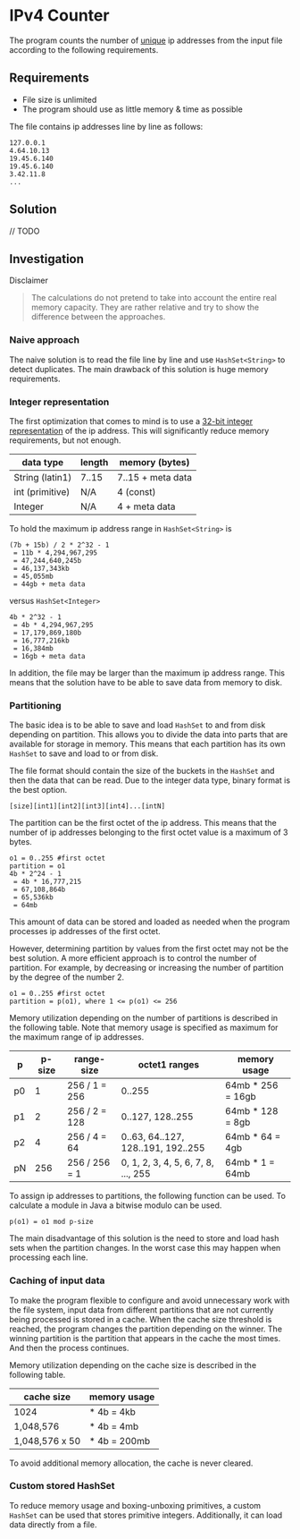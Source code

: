 # IPv4 Counter

The program counts the number of <u>unique</u> ip addresses from the input file 
according to the following requirements.

## Requirements

- File size is unlimited
- The program should use as little memory & time as possible

The file contains ip addresses line by line as follows:

```text
127.0.0.1
4.64.10.13
19.45.6.140
19.45.6.140
3.42.11.8
...
```

## Solution

// TODO

## Investigation

Disclaimer
> The calculations do not pretend to take into account the entire real memory capacity.
> They are rather relative and try to show the difference between the approaches.

### Naive approach

The naive solution is to read the file line by line and use `HashSet<String>` to 
detect duplicates. The main drawback of this solution is huge memory requirements.

### Integer representation

The first optimization that comes to mind is to use a 
[32-bit integer representation](https://en.wikipedia.org/wiki/IPv4#Address_representations)
of the ip address. This will significantly reduce memory requirements, but not enough.

| data type       | length | memory (bytes)    |
|-----------------|--------|-------------------|
| String (latin1) | 7..15  | 7..15 + meta data |
| int (primitive) | N/A    | 4 (const)         |
| Integer         | N/A    | 4 + meta data     |

To hold the maximum ip address range in `HashSet<String>` is

```text
(7b + 15b) / 2 * 2^32 - 1
 = 11b * 4,294,967,295
 = 47,244,640,245b
 = 46,137,343kb
 = 45,055mb
 = 44gb + meta data
```

versus `HashSet<Integer>`

```text
4b * 2^32 - 1
 = 4b * 4,294,967,295
 = 17,179,869,180b
 = 16,777,216kb
 = 16,384mb
 = 16gb + meta data
```

In addition, the file may be larger than the maximum ip address range.
This means that the solution have to be able to save data from memory to disk.

### Partitioning

The basic idea is to be able to save and load `HashSet` to and from disk
depending on partition. This allows you to divide the data into parts that are 
available for storage in memory. This means that each partition has its own 
`HashSet` to save and load to or from disk.

The file format should contain the size of the buckets in the `HashSet` and then 
the data that can be read. Due to the integer data type, binary format is the best option.

```text
[size][int1][int2][int3][int4]...[intN]
```

The partition can be the first octet of the ip address. This means that the number 
of ip addresses belonging to the first octet value is a maximum of 3 bytes.

```text
o1 = 0..255 #first octet
partition = o1
4b * 2^24 - 1 
 = 4b * 16,777,215
 = 67,108,864b
 = 65,536kb
 = 64mb
```

This amount of data can be stored and loaded as needed when the program processes 
ip addresses of the first octet. 

However, determining partition by values from the first octet may not be the best solution. 
A more efficient approach is to control the number of partition. For example, by decreasing 
or increasing the number of partition by the degree of the number 2.

```text
o1 = 0..255 #first octet
partition = p(o1), where 1 <= p(o1) <= 256
```

Memory utilization depending on the number of partitions is described in the following table.
Note that memory usage is specified as maximum for the maximum range of ip addresses.

| p  | p-size | range-size    | octet1 ranges                       | memory usage      |
|----|--------|---------------|-------------------------------------|-------------------|
| p0 | 1      | 256 / 1 = 256 | 0..255                              | 64mb * 256 = 16gb |
| p1 | 2      | 256 / 2 = 128 | 0..127, 128..255                    | 64mb * 128 = 8gb  |
| p2 | 4      | 256 / 4 = 64  | 0..63, 64..127, 128..191, 192..255  | 64mb * 64 = 4gb   |
| pN | 256    | 256 / 256 = 1 | 0, 1, 2, 3, 4, 5, 6, 7, 8, ..., 255 | 64mb * 1 = 64mb   |

To assign ip addresses to partitions, the following function can be used. 
To calculate a module in Java a bitwise modulo can be used.

```text
p(o1) = o1 mod p-size
```

The main disadvantage of this solution is the need to store and load hash sets when the 
partition changes. In the worst case this may happen when processing each line.

### Caching of input data

To make the program flexible to configure and avoid unnecessary work with the file system, 
input data from different partitions that are not currently being processed is stored in 
a cache. When the cache size threshold is reached, the program changes the partition depending 
on the winner. The winning partition is the partition that appears in the cache the most times.
And then the process continues.

Memory utilization depending on the cache size is described in the following table.

| cache size     | memory usage |
|----------------|--------------|
| 1024           | * 4b = 4kb   |
| 1,048,576      | * 4b = 4mb   |
| 1,048,576 x 50 | * 4b = 200mb |

To avoid additional memory allocation, the cache is never cleared.

### Custom stored HashSet

To reduce memory usage and boxing-unboxing primitives, a custom `HashSet` can be used that stores 
primitive integers. Additionally, it can load data directly from a file.